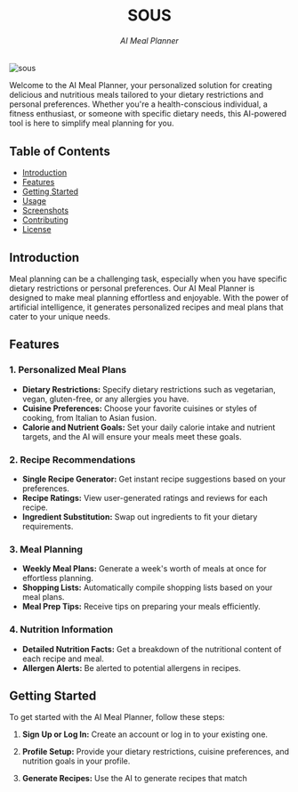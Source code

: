 
<h1 align="center">SOUS</h1>
<h6 align="center">AI Meal Planner</h6>

  ![sous](https://github.com/huey-nibiru/sous/assets/26775577/b642bb2a-40c6-4483-81c1-5bc9a655120f)

  








Welcome to the AI Meal Planner, your personalized solution for creating delicious and nutritious meals tailored to your dietary restrictions and personal preferences. Whether you're a health-conscious individual, a fitness enthusiast, or someone with specific dietary needs, this AI-powered tool is here to simplify meal planning for you.

## Table of Contents
- [Introduction](#introduction)
- [Features](#features)
- [Getting Started](#getting-started)
- [Usage](#usage)
- [Screenshots](#screenshots)
- [Contributing](#contributing)
- [License](#license)

## Introduction

Meal planning can be a challenging task, especially when you have specific dietary restrictions or personal preferences. Our AI Meal Planner is designed to make meal planning effortless and enjoyable. With the power of artificial intelligence, it generates personalized recipes and meal plans that cater to your unique needs.

## Features

### 1. Personalized Meal Plans
- **Dietary Restrictions:** Specify dietary restrictions such as vegetarian, vegan, gluten-free, or any allergies you have.
- **Cuisine Preferences:** Choose your favorite cuisines or styles of cooking, from Italian to Asian fusion.
- **Calorie and Nutrient Goals:** Set your daily calorie intake and nutrient targets, and the AI will ensure your meals meet these goals.

### 2. Recipe Recommendations
- **Single Recipe Generator:** Get instant recipe suggestions based on your preferences.
- **Recipe Ratings:** View user-generated ratings and reviews for each recipe.
- **Ingredient Substitution:** Swap out ingredients to fit your dietary requirements.

### 3. Meal Planning
- **Weekly Meal Plans:** Generate a week's worth of meals at once for effortless planning.
- **Shopping Lists:** Automatically compile shopping lists based on your meal plans.
- **Meal Prep Tips:** Receive tips on preparing your meals efficiently.

### 4. Nutrition Information
- **Detailed Nutrition Facts:** Get a breakdown of the nutritional content of each recipe and meal.
- **Allergen Alerts:** Be alerted to potential allergens in recipes.

## Getting Started

To get started with the AI Meal Planner, follow these steps:

1. **Sign Up or Log In:** Create an account or log in to your existing one.

2. **Profile Setup:** Provide your dietary restrictions, cuisine preferences, and nutrition goals in your profile.

3. **Generate Recipes:** Use the AI to generate recipes that match

